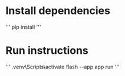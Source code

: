# Install dependencies
'''
    pip install
'''

# Run instructions
'''
    .venv\Scripts\activate
     flash --app app run
'''